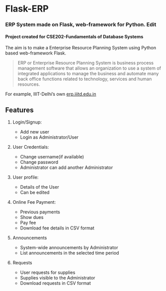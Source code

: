 # Flask-ERP
### ERP System made on Flask, web-framework for Python. Edit
#### Project created for CSE202-Fundamentals of Database Systems

The aim is to make a Enterprise Resource Planning System using Python based web-framework
Flask.

> ERP or Enterprise Resource Planning System is business process management software that allows an organization to use a system of integrated applications to manage the business and automate many back office functions related to technology, services and human resources.

For example, IIIT-Delhi’s own [erp.iiitd.edu.in](https://erp.iiitd.edu.in)

## Features
1. Login/Signup:
	* Add new user
	* Login as Administrator/User

2. User Credentials:
	* Change username(if available)
	* Change password
	* Administrator can add another Administrator

3. User profile:
	* Details of the User
	* Can be edited

4. Online Fee Payment:
	* Previous payments
	* Show dues
	* Pay fee
	* Download fee details in CSV format

5. Announcements
	* System-wide announcements by Administrator
	* List announcements in the selected time period

6. Requests
	* User requests for supplies
	* Supplies visible to the Administrator
	* Download requests in CSV format